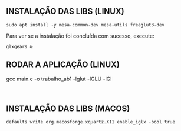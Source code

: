 ## INSTALAÇÃO DAS LIBS (LINUX)

```
sudo apt install -y mesa-common-dev mesa-utils freeglut3-dev
```

Para ver se a instalação foi concluída com sucesso, execute:

```
glxgears &
```

## RODAR A APLICAÇÃO (LINUX)
 gcc main.c -o trabalho_ab1 -lglut -lGLU -lGl

<br>

## INSTALAÇÃO DAS LIBS (MACOS)

```
defaults write org.macosforge.xquartz.X11 enable_iglx -bool true
```
